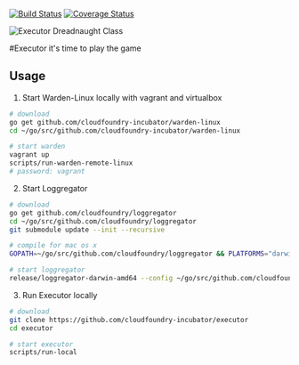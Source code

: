[![Build Status](https://travis-ci.org/cloudfoundry-incubator/executor.svg?branch=master)](https://travis-ci.org/cloudfoundry-incubator/executor)
[![Coverage Status](https://coveralls.io/repos/cloudfoundry-incubator/executor/badge.png?branch=HEAD)](https://coveralls.io/r/cloudfoundry-incubator/executor?branch=HEAD)

![Executor Dreadnaught Class](http://img1.wikia.nocookie.net/__cb20130614094003/factpile/images/d/d9/Executor.jpg)

#Executor
it's time to play the game


## Usage
1) Start Warden-Linux locally with vagrant and virtualbox

```bash
# download
go get github.com/cloudfoundry-incubator/warden-linux
cd ~/go/src/github.com/cloudfoundry-incubator/warden-linux

# start warden
vagrant up
scripts/run-warden-remote-linux
# password: vagrant
```

2) Start Loggregator

```bash
# download
go get github.com/cloudfoundry/loggregator
cd ~/go/src/github.com/cloudfoundry/loggregator
git submodule update --init --recursive

# compile for mac os x
GOPATH=~/go/src/github.com/cloudfoundry/loggregator && PLATFORMS="darwin/amd64" bin/build-platforms

# start loggregator
release/loggregator-darwin-amd64 --config ~/go/src/github.com/cloudfoundry-incubator/executor/loggregator-config.json
```

3) Run Executor locally

```bash
# download
git clone https://github.com/cloudfoundry-incubator/executor
cd executor

# start executor
scripts/run-local
```
